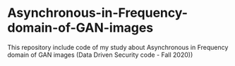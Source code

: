 # Asynchronous-in-Frequency-domain-of-GAN-images
This repository include code of my study about Asynchronous in Frequency domain of GAN images (Data Driven Security code - Fall 2020))
